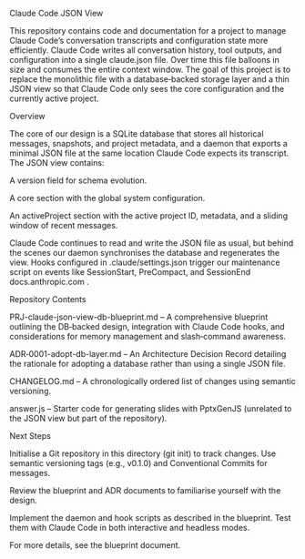 Claude Code JSON View

This repository contains code and documentation for a project to manage Claude Code’s conversation transcripts and configuration state more efficiently. Claude Code writes all conversation history, tool outputs, and configuration into a single claude.json file. Over time this file balloons in size and consumes the entire context window. The goal of this project is to replace the monolithic file with a database‑backed storage layer and a thin JSON view so that Claude Code only sees the core configuration and the currently active project.

Overview

The core of our design is a SQLite database that stores all historical messages, snapshots, and project metadata, and a daemon that exports a minimal JSON file at the same location Claude Code expects its transcript. The JSON view contains:

A version field for schema evolution.

A core section with the global system configuration.

An activeProject section with the active project ID, metadata, and a sliding window of recent messages.

Claude Code continues to read and write the JSON file as usual, but behind the scenes our daemon synchronises the database and regenerates the view. Hooks configured in .claude/settings.json trigger our maintenance script on events like SessionStart, PreCompact, and SessionEnd
docs.anthropic.com
.

Repository Contents

PRJ-claude-json-view-db-blueprint.md – A comprehensive blueprint outlining the DB‑backed design, integration with Claude Code hooks, and considerations for memory management and slash‑command awareness.

ADR‑0001-adopt-db-layer.md – An Architecture Decision Record detailing the rationale for adopting a database rather than using a single JSON file.

CHANGELOG.md – A chronologically ordered list of changes using semantic versioning.

answer.js – Starter code for generating slides with PptxGenJS (unrelated to the JSON view but part of the repository).

Next Steps

Initialise a Git repository in this directory (git init) to track changes. Use semantic versioning tags (e.g., v0.1.0) and Conventional Commits for messages.

Review the blueprint and ADR documents to familiarise yourself with the design.

Implement the daemon and hook scripts as described in the blueprint. Test them with Claude Code in both interactive and headless modes.

For more details, see the blueprint document.
